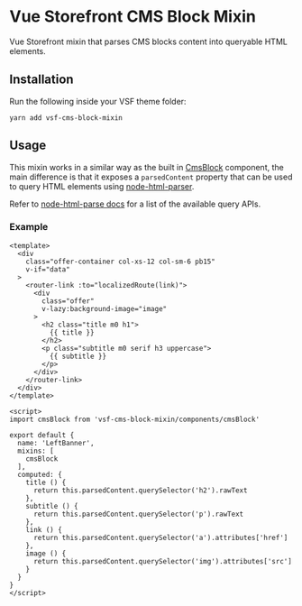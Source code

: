 # Vue Storefront CMS Block Mixin

Vue Storefront mixin that parses CMS blocks content into queryable HTML elements.

## Installation

Run the following inside your VSF theme folder:

```
yarn add vsf-cms-block-mixin
```

## Usage

This mixin works in a similar way as the built in [CmsBlock](https://github.com/DivanteLtd/vue-storefront/blob/master/src/themes/default/components/core/blocks/Cms/Block.vue) component, the main difference is that it exposes a `parsedContent` property that can be used to query HTML elements using [node-html-parser](https://www.npmjs.com/package/node-html-parser).

Refer to [node-html-parse docs](https://www.npmjs.com/package/node-html-parser#api) for a list of the available query APIs.

### Example

```vue
<template>
  <div
    class="offer-container col-xs-12 col-sm-6 pb15"
    v-if="data"
  >
    <router-link :to="localizedRoute(link)">
      <div
        class="offer"
        v-lazy:background-image="image"
      >
        <h2 class="title m0 h1">
          {{ title }}
        </h2>
        <p class="subtitle m0 serif h3 uppercase">
          {{ subtitle }}
        </p>
      </div>
    </router-link>
  </div>
</template>

<script>
import cmsBlock from 'vsf-cms-block-mixin/components/cmsBlock'

export default {
  name: 'LeftBanner',
  mixins: [
    cmsBlock
  ],
  computed: {
    title () {
      return this.parsedContent.querySelector('h2').rawText
    },
    subtitle () {
      return this.parsedContent.querySelector('p').rawText
    },
    link () {
      return this.parsedContent.querySelector('a').attributes['href']
    },
    image () {
      return this.parsedContent.querySelector('img').attributes['src']
    }
  }
}
</script>
```

